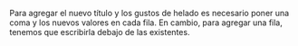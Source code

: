 Para agregar el nuevo título y los gustos de helado es necesario poner una coma y los nuevos valores en cada fila. En cambio, para agregar una fila, tenemos que escribirla debajo de las existentes.